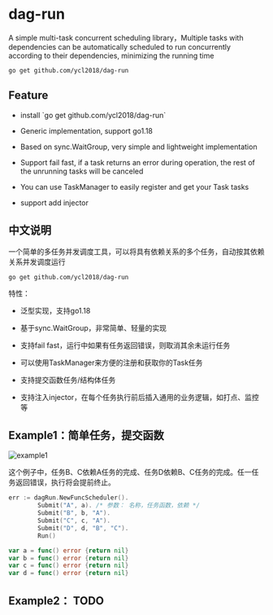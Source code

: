 # dag-run
<p>A simple multi-task concurrent scheduling library，Multiple tasks with dependencies can be automatically scheduled to run concurrently according to their dependencies, minimizing the running time</p>

``` go get github.com/ycl2018/dag-run ```
## Feature
- <p>install `go get github.com/ycl2018/dag-run`</p>
- <p>Generic implementation, support go1.18</p>
- <p>Based on sync.WaitGroup, very simple and lightweight implementation</p>
- <p>Support fail fast, if a task returns an error during operation, the rest of the unrunning tasks will be canceled</p>
- <p>You can use TaskManager to easily register and get your Task tasks</p>
- <p>support add injector</p>

## 中文说明

一个简单的多任务并发调度工具，可以将具有依赖关系的多个任务，自动按其依赖关系并发调度运行

``` go get github.com/ycl2018/dag-run ```

特性：

- <p>泛型实现，支持go1.18</p>
- <p>基于sync.WaitGroup，非常简单、轻量的实现</p>
- <p>支持fail fast，运行中如果有任务返回错误，则取消其余未运行任务</p>
- <p>可以使用TaskManager来方便的注册和获取你的Task任务</p>
- <p>支持提交函数任务/结构体任务</p>
- <p>支持注入injector，在每个任务执行前后插入通用的业务逻辑，如打点、监控等</p>

## Example1：简单任务，提交函数
 ![example1](images/example1.png)
 
 这个例子中，任务B、C依赖A任务的完成、任务D依赖B、C任务的完成。任一任务返回错误，执行将会提前终止。
```go
err := dagRun.NewFuncScheduler().
		Submit("A", a). /* 参数： 名称，任务函数，依赖 */
		Submit("B", b, "A").
		Submit("C", c, "A").
		Submit("D", d, "B", "C").
		Run()

var a = func() error {return nil}
var b = func() error {return nil}
var c = func() error {return nil}
var d = func() error {return nil}
```
## Example2： TODO
